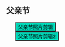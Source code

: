 

## 父亲节

* <button class="btn btn-link" onclick="play('https://res.cloudinary.com/handyman/video/upload/v1655636394/video/fathers_day.mp4')">父亲节照片剪辑</button>
* <button class="btn btn-link" onclick="play('https://res.cloudinary.com/handyman/video/upload/v1655636565/video/fathers_day_2.mp4')">父亲节照片剪辑2</button>

<style>
  .btn-link {
    background: hsl(171, 100%, 41%);
  }

  .btn-link:hover {
    background: hsl(48, 100%, 67%);
  }

  ul {
    list-style-type: none;
  }

</style>

<script>
  function play(url) {
    var payload = {
        "video_url": url
    };

    fetch('https://ofhnindco6.execute-api.ap-southeast-2.amazonaws.com/video_pub', {
        method: 'POST',
        headers: {
            'Accept': 'application/json',
            'Content-Type': 'application/json'
        },
        body: JSON.stringify(payload)
    }).then(resp => console.log(resp));
  }
</script>